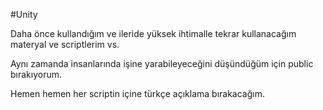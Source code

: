 #Unity


Daha önce kullandığım ve ileride yüksek ihtimalle tekrar kullanacağım materyal ve scriptlerim vs.

Aynı zamanda insanlarında işine yarabileyeceğini düşündüğüm için public bırakıyorum.

Hemen hemen her scriptin içine türkçe açıklama bırakacağım.

